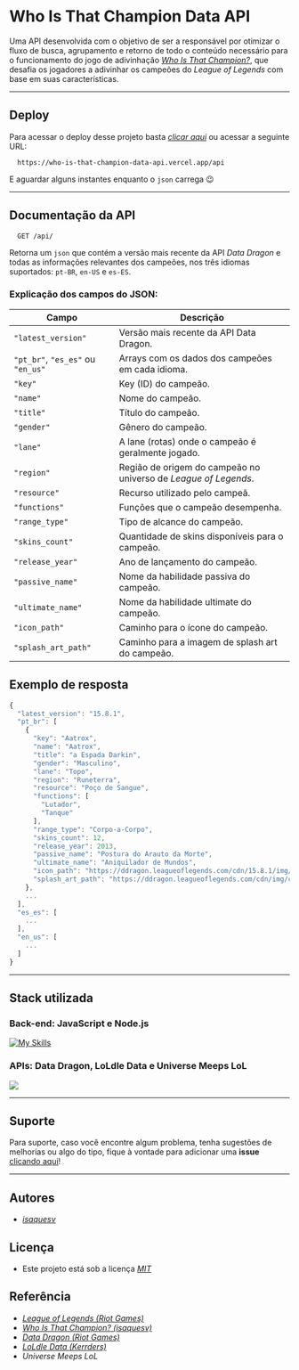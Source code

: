 
# Who Is That Champion Data API

Uma API desenvolvida com o objetivo de ser a responsável por otimizar o fluxo de busca, agrupamento e retorno de todo o conteúdo necessário para o funcionamento do jogo de adivinhação *[Who Is That Champion?](https://github.com/isaquesv/who-is-that-champion)*, que desafia os jogadores a adivinhar os campeões do *League of Legends* com base em suas características.

---

## Deploy

Para acessar o deploy desse projeto basta *[clicar aqui](https://who-is-that-champion-data-api.vercel.app/api)* ou acessar a seguinte URL:

```
  https://who-is-that-champion-data-api.vercel.app/api
```

E aguardar alguns instantes enquanto o `json` carrega 😉

---

## Documentação da API

```
  GET /api/
```

Retorna um `json` que contém a versão mais recente da API *Data Dragon* e todas as informações relevantes dos campeões, nos três idiomas suportados: `pt-BR`, `en-US` e `es-ES`.

### Explicação dos campos do JSON:

| **Campo**               | **Descrição**                                                |
| ----------------------- | ------------------------------------------------------------ |
| `"latest_version"`      | Versão mais recente da API Data Dragon.                      |
| `"pt_br"`, `"es_es"` ou `"en_us"` | Arrays com os dados dos campeões em cada idioma.   |
| `"key"`                 | Key (ID) do campeão.                                         |
| `"name"`                | Nome do campeão.                                             |
| `"title"`               | Título do campeão.                                           |
| `"gender"`              | Gênero do campeão.                                           |
| `"lane"`                | A lane (rotas) onde o campeão é geralmente jogado.           |
| `"region"`              | Região de origem do campeão no universo de *League of Legends*. |
| `"resource"`            | Recurso utilizado pelo campeã.                               |
| `"functions"`           | Funções que o campeão desempenha.                            |
| `"range_type"`          | Tipo de alcance do campeão.                                  |
| `"skins_count"`         | Quantidade de skins disponíveis para o campeão.              |
| `"release_year"`        | Ano de lançamento do campeão.                                |
| `"passive_name"`        | Nome da habilidade passiva do campeão.                       |
| `"ultimate_name"`       | Nome da habilidade ultimate do campeão.                      |
| `"icon_path"`           | Caminho para o ícone do campeão.                             |
| `"splash_art_path"`     | Caminho para a imagem de splash art do campeão.              |

## Exemplo de resposta

```javascript
{
  "latest_version": "15.8.1",
  "pt_br": [
    {
      "key": "Aatrox",
      "name": "Aatrox",
      "title": "a Espada Darkin",
      "gender": "Masculino",
      "lane": "Topo",
      "region": "Runeterra",
      "resource": "Poço de Sangue",
      "functions": [
        "Lutador",
        "Tanque"
      ],
      "range_type": "Corpo-a-Corpo",
      "skins_count": 12,
      "release_year": 2013,
      "passive_name": "Postura do Arauto da Morte",
      "ultimate_name": "Aniquilador de Mundos",
      "icon_path": "https://ddragon.leagueoflegends.com/cdn/15.8.1/img/champion/Aatrox.png",
      "splash_art_path": "https://ddragon.leagueoflegends.com/cdn/img/champion/splash/Aatrox_0.jpg"
    },
    ...
  ],
  "es_es": [
    ...
  ],
  "en_us": [
    ...
  ]
}
```

---

## Stack utilizada

### **Back-end:** JavaScript e Node.js
[![My Skills](https://skillicons.dev/icons?i=js,nodejs)](https://skillicons.dev)

### **APIs:** Data Dragon, LoLdle Data e Universe Meeps LoL  
<img src="https://img.shields.io/badge/League%20of%20Legends-C28F2C.svg?style=for-the-badge&logo=League-of-Legends&logoColor=white">

---

## Suporte

Para suporte, caso você encontre algum problema, tenha sugestões de melhorias ou algo do tipo, fique à vontade para adicionar uma **issue** [clicando aqui](https://github.com/isaquesv/who-is-that-champion-data-api/issues/new)!

---

## Autores

- *[isaquesv](https://github.com/isaquesv)*

## Licença

- Este projeto está sob a licença *[MIT](https://choosealicense.com/licenses/mit/)*


## Referência

- *[League of Legends (Riot Games)](https://www.leagueoflegends.com/)*
- *[Who Is That Champion? (isaquesv)](https://github.com/isaquesv/who-is-that-champion)*
- *[Data Dragon (Riot Games)](https://developer.riotgames.com/docs/lol)*
- *[LoLdle Data (Kerrders)](https://github.com/Kerrders/LoLdleData)*
- *Universe Meeps LoL* 
